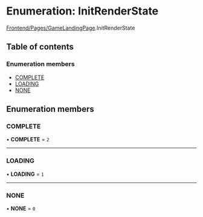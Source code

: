 # Enumeration: InitRenderState

[Frontend/Pages/GameLandingPage](../modules/Frontend_Pages_GameLandingPage.md).InitRenderState

## Table of contents

### Enumeration members

- [COMPLETE](Frontend_Pages_GameLandingPage.InitRenderState.md#complete)
- [LOADING](Frontend_Pages_GameLandingPage.InitRenderState.md#loading)
- [NONE](Frontend_Pages_GameLandingPage.InitRenderState.md#none)

## Enumeration members

### COMPLETE

• **COMPLETE** = `2`

---

### LOADING

• **LOADING** = `1`

---

### NONE

• **NONE** = `0`
